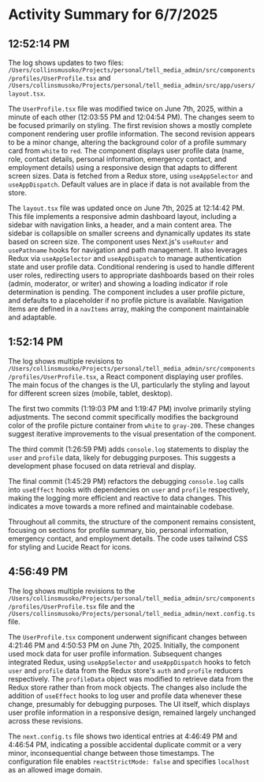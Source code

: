 # Activity Summary for 6/7/2025

## 12:52:14 PM
The log shows updates to two files: `/Users/collinsmusoko/Projects/personal/tell_media_admin/src/components/profiles/UserProfile.tsx` and `/Users/collinsmusoko/Projects/personal/tell_media_admin/src/app/users/layout.tsx`.

The `UserProfile.tsx` file was modified twice on June 7th, 2025, within a minute of each other (12:03:55 PM and 12:04:54 PM).  The changes seem to be focused primarily on styling. The first revision shows a mostly complete component rendering user profile information. The second revision appears to be a minor change, altering the background color of a profile summary card from `white` to `red`. The component displays user profile data (name, role, contact details, personal information, emergency contact, and employment details) using a responsive design that adapts to different screen sizes.  Data is fetched from a Redux store, using `useAppSelector` and `useAppDispatch`.  Default values are in place if data is not available from the store.

The `layout.tsx` file was updated once on June 7th, 2025 at 12:14:42 PM. This file implements a responsive admin dashboard layout, including a sidebar with navigation links, a header, and a main content area.  The sidebar is collapsible on smaller screens and dynamically updates its state based on screen size. The component uses Next.js's `useRouter` and `usePathname` hooks for navigation and path management. It also leverages Redux via `useAppSelector` and `useAppDispatch` to manage authentication state and user profile data.  Conditional rendering is used to handle different user roles, redirecting users to appropriate dashboards based on their roles (admin, moderator, or writer) and showing a loading indicator if role determination is pending.  The component includes a user profile picture, and defaults to a placeholder if no profile picture is available.  Navigation items are defined in a `navItems` array, making the component maintainable and adaptable.


## 1:52:14 PM
The log shows multiple revisions to `/Users/collinsmusoko/Projects/personal/tell_media_admin/src/components/profiles/UserProfile.tsx`, a React component displaying user profiles.  The main focus of the changes is the UI, particularly the styling and layout for different screen sizes (mobile, tablet, desktop).


The first two commits (1:19:03 PM and 1:19:47 PM) involve primarily styling adjustments.  The second commit specifically modifies the background color of the profile picture container from `white` to `gray-200`.  These changes suggest iterative improvements to the visual presentation of the component.


The third commit (1:26:59 PM) adds `console.log` statements to display the `user` and `profile` data, likely for debugging purposes.  This suggests a development phase focused on data retrieval and display.


The final commit (1:45:29 PM) refactors the debugging `console.log` calls into `useEffect` hooks with dependencies on `user` and `profile` respectively, making the logging more efficient and reactive to data changes.  This indicates a move towards a more refined and maintainable codebase.

Throughout all commits, the structure of the component remains consistent, focusing on sections for profile summary, bio, personal information, emergency contact, and employment details.  The code uses tailwind CSS for styling and Lucide React for icons.


## 4:56:49 PM
The log shows multiple revisions to the `/Users/collinsmusoko/Projects/personal/tell_media_admin/src/components/profiles/UserProfile.tsx` file and the `/Users/collinsmusoko/Projects/personal/tell_media_admin/next.config.ts` file.

The `UserProfile.tsx` component underwent significant changes between 4:21:46 PM and 4:50:53 PM on June 7th, 2025.  Initially, the component used mock data for user profile information.  Subsequent changes integrated Redux, using `useAppSelector` and `useAppDispatch` hooks to fetch `user` and `profile` data from the Redux store's `auth` and `profile` reducers respectively.  The `profileData` object was modified to retrieve data from the Redux store rather than from mock objects.  The changes also include the addition of `useEffect` hooks to log user and profile data whenever these change,  presumably for debugging purposes. The UI itself, which displays user profile information in a responsive design, remained largely unchanged across these revisions.

The `next.config.ts` file shows two identical entries at 4:46:49 PM and 4:46:54 PM, indicating a possible accidental duplicate commit or a very minor, inconsequential change between those timestamps. The configuration file enables `reactStrictMode: false` and specifies `localhost` as an allowed image domain.
